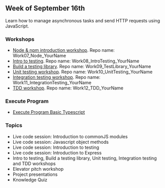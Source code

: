## Week of September 16th

Learn how to manage asynchronous tasks and send HTTP requests using JavaScript.

### Workshops

- [Node & npm introduction workshop](/workshops/node-npm-intro/). Repo name: Work07_Node_YourName
- [Intro to testing](https://fac-slides.netlify.app/slides/testing). Repo name: Work08_IntroTesting_YourName
- [Build a testing library](/workshops/learn-testing/). Repo name: Work09_TestLibrary_YourName
- [Unit testing workshop](/workshops/learn-unit-testing/). Repo name: Work10_UnitTesting_YourName
- [Integration testing workshop](/workshops/learn-integration-testing/). Repo name: Work11_IntegrationTesting_YourName
- [TDD workshop](/workshops/tdd-array-methods/). Repo name: Work12_TDD_YourName

### Execute Program
- [Execute Program Basic Typescript](https://www.executeprogram.com/courses/typescript-basics)

### Topics

- Live code session: Introduction to commonJS modules
- Live code session: Javascript object methods
- Live code session: Introduction to testing
- Live code session: Introduction to Express
- Intro to testing, Build a testing library, Unit testing, Integration testing and TDD workshops
- Elevator pitch workshop
- Project presentations
- Knowledge Quiz
